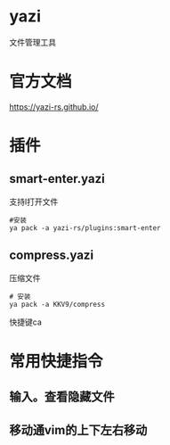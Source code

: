 # yazi

文件管理工具

# 官方文档

https://yazi-rs.github.io/

# 插件

## smart-enter.yazi

支持l打开文件

~~~shell
#安装
ya pack -a yazi-rs/plugins:smart-enter
~~~

## compress.yazi

压缩文件

~~~shell
# 安装
ya pack -a KKV9/compress
~~~

快捷键ca

# 常用快捷指令

## 输入。查看隐藏文件

## 移动通vim的上下左右移动

